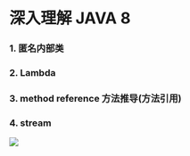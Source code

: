 # 深入理解 JAVA 8


### 1. 匿名内部类

### 2. Lambda

### 3. method reference 方法推导(方法引用)


### 4. stream

![](img/ParallelStream.png)